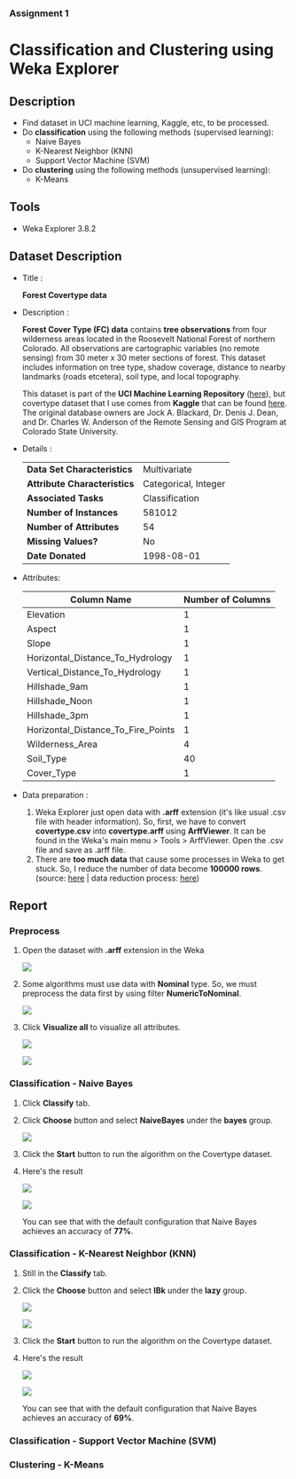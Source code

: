 ### Assignment 1
# Classification and Clustering using Weka Explorer

## Description
* Find dataset in UCI machine learning, Kaggle, etc, to be processed.
* Do **classification** using the following methods (supervised learning):
  * Naive Bayes
  * K-Nearest Neighbor (KNN)
  * Support Vector Machine (SVM)  
* Do **clustering** using the following methods (unsupervised learning):
  * K-Means
  
## Tools 
* Weka Explorer 3.8.2 

## Dataset Description
* Title : 
    
    **Forest Covertype data**

* Description : 
  
    **Forest Cover Type (FC) data** contains **tree observations** from four wilderness areas located in the Roosevelt National Forest of northern Colorado. All observations are cartographic variables (no remote sensing) from 30 meter x 30 meter sections of forest. This dataset includes information on tree type, shadow coverage, distance to nearby landmarks (roads etcetera), soil type, and local topography.

    This dataset is part of the **UCI Machine Learning Repository** ([here](https://archive.ics.uci.edu/ml/datasets/covertype)), but covertype dataset that I use comes from **Kaggle** that can be found [here](https://www.kaggle.com/uciml/forest-cover-type-dataset/). The original database owners are Jock A. Blackard, Dr. Denis J. Dean, and Dr. Charles W. Anderson of the Remote Sensing and GIS Program at Colorado State University.

* Details :

    <table style="width:100%">
    <tr>
        <td><b>Data Set Characteristics</b></td>
        <td>Multivariate</td>
    </tr>
    <tr>
        <td><b>Attribute Characteristics</b></td>
        <td>Categorical, Integer</td>
    </tr>
    <tr>
        <td><b>Associated Tasks</b></td>
        <td>Classification</td>
    </tr>
    <tr>
        <td><b>Number of Instances</b></td>
        <td>581012</td>
    </tr>
    <tr>
        <td><b>Number of Attributes</b></td>
        <td>54</td>
    </tr>
    <tr>
        <td><b>Missing Values?</b></td>
        <td>No</td>
    </tr>
    <tr>
        <td><b>Date Donated</b></td>
        <td>1998-08-01</td>
    </tr>
    </table>
* Attributes:

    | Column Name | Number of Columns |
    |---|---|
    | Elevation | 1 |
    | Aspect | 1 |
    | Slope | 1 |
    | Horizontal_Distance_To_Hydrology | 1 |
    | Vertical_Distance_To_Hydrology | 1 | 
    | Hillshade_9am | 1 | 
    | Hillshade_Noon | 1 |
    | Hillshade_3pm | 1 | 
    | Horizontal_Distance_To_Fire_Points | 1 |
    | Wilderness_Area | 4 | 
    | Soil_Type | 40 | 
    | Cover_Type | 1 |

* Data preparation :
  
   1. Weka Explorer just open data with **.arff** extension (it's like usual .csv file with header information). So, first, we have to convert **covertype.csv** into **covertype.arff** using **ArffViewer**. It can be found in the Weka's main menu > Tools > ArffViewer. Open the .csv file and save as .arff file.
   2. There are **too much data** that cause some processes in Weka to get stuck. So, I reduce the number of data become **100000 rows**. (source: [here](https://stackoverflow.com/questions/50820926/weka-j48-gets-stuck-on-building-model-on-training-data) | data reduction process: [here](cut-covertype.ipynb))
 
## Report
### Preprocess 
1. Open the dataset with **.arff** extension in the Weka
   
   ![](img/dataset.png)

2. Some algorithms must use data with **Nominal** type. So, we must preprocess the data first by using filter **NumericToNominal**.

    ![](img/preprocess-numeric-to-nominal.png)

3. Click **Visualize all** to visualize all attributes.
   
   ![](img/visualize-1.png)
   
   ![](img/visualize-2.png)
   
### Classification - Naive Bayes
1. Click **Classify** tab.
2. Click **Choose** button and select **NaiveBayes** under the **bayes** group.
   
   ![](img/naive-bayes.png)

3. Click the **Start** button to run the algorithm on the Covertype dataset.
4. Here's the result
   
   ![](img/naive-bayes-result-1.png)

   ![](img/naive-bayes-result-2.png)

    You can see that with the default configuration that Naive Bayes achieves an accuracy of **77%**.

### Classification - K-Nearest Neighbor (KNN)

1. Still in the **Classify** tab.
2. Click the **Choose** button and select **IBk** under the **lazy** group.

   ![](img/knn.png)

   ![](img/nn.png)

3. Click the **Start** button to run the algorithm on the Covertype dataset.
4. Here's the result

   ![](img/knn-result-1.png)

   ![](img/knn-result-2.png)

    You can see that with the default configuration that Naive Bayes achieves an accuracy of **69%**.

### Classification - Support Vector Machine (SVM)

### Clustering - K-Means

